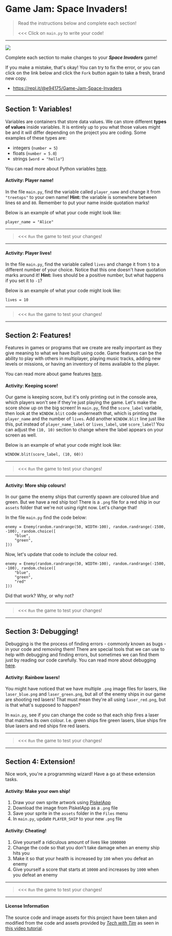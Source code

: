 # Game Jam: Space Invaders!
> Read the instructions below and complete each section!
>
> <<< Click on `main.py` to write your code!

---

![](https://i.imgur.com/fl9hJVK.png)

Complete each section to make changes to your ***Space Invaders*** game!

If you make a mistake, that's okay! You can try to fix the error, or you can click on the link below and click the `Fork` button again to take a fresh, brand new copy.

* https://repl.it/@e94175/Game-Jam-Space-Invaders

---

## Section 1: Variables!
Variables are containers that store data values. We can store different **types of values** inside variables. It is entirely up to you what those values might be and it will differ depending on the project you are coding. Some examples of these types are:

* integers (`number = 5`)
* floats (`number = 5.0`)
* strings (`word = "hello"`)

You can read more about Python variables [here](https://www.w3schools.com/python/python_variables.asp).

#### Activity: Player name!

In the file `main.py`, find the variable called `player_name` and change it from `"treetops"` to your own name! **Hint:** the variable is somewhere between lines `60` and `80`. Remember to put your name inside quotation marks!

Below is an example of what your code might look like:

```
player_name = "Alice"
```

---

> <<< `Run` the game to test your changes!

---

#### Activity: Player lives!

In the file `main.py`, find the variable called `lives` and change it from `5` to a different number of your choice. Notice that this one doesn't have quotation marks around it! **Hint:** lives should be a positive number, but what happens if you set it to `-1`?

Below is an example of what your code might look like:

```
lives = 10
```

---

> <<< `Run` the game to test your changes!

---

## Section 2: Features!
Features in games or programs that we create are really important as they give meaning to what we have built using code. Game features can be the ability to play with others in multiplayer, playing music tracks, adding new levels or missions, or having an inventory of items available to the player.

You can read more about game features [here](https://www.gamedesigning.org/learn/basic-game-mechanics/).

#### Activity: Keeping score!

Our game is keeping score, but it's only printing out in the console area, which players won't see if they're just playing the game. Let's make the score show up on the big screen! In `main.py`, find the `score_label` variable, then look at the `WINDOW.blit` code underneath that, which is printing the `player_name` and the number of `lives`. Add another `WINDOW.blit` line just like this, put instead of `player_name_label` or `lives_label`, use `score_label`! You can adjust the `(10, 10)` section to change where the label appears on your screen as well.

Below is an example of what your code might look like:

```
WINDOW.blit(score_label, (10, 60))
```

---

> <<< `Run` the game to test your changes!

---

#### Activity: More ship colours!

In our game the enemy ships that currently spawn are coloured blue and green. But we have a red ship too! There is a `.png` file for a red ship in our `assets` folder that we're not using right now. Let's change that!

In the file `main.py` find the code below:

```
enemy = Enemy(random.randrange(50, WIDTH-100), random.randrange(-1500, -100), random.choice([
	"blue",
	"green",
]))
```

Now, let's update that code to include the colour red.

```
enemy = Enemy(random.randrange(50, WIDTH-100), random.randrange(-1500, -100), random.choice([
	"blue",
	"green",
	"red"
]))
```

Did that work? Why, or why not?

---

> <<< `Run` the game to test your changes!

---

## Section 3: Debugging!
Debugging is the the process of finding errors - commonly known as bugs - in your code and removing them! There are special tools that we can use to help with debugging and finding errors, but sometimes we can find them just by reading our code carefully. You can read more about debugging [here](https://blog.bitlabstudio.com/the-importance-of-debugging-886df73427ea).

#### Activity: Rainbow lasers!
You might have noticed that we have multiple `.png` image files for lasers, like `laser_blue.png` and `laser_green.png`, but all of the enemy ships in our game are shooting red lasers! That must mean they're all using `laser_red.png`, but is that what's supposed to happen?

In `main.py`, see if you can change the code so that each ship fires a laser that matches its own colour. I.e. green ships fire green lasers, blue ships fire blue lasers and red ships fire red lasers.

---

> <<< `Run` the game to test your changes!

---

## Section 4: Extension!
Nice work, you're a programming wizard! Have a go at these extension tasks.

#### Activity: Make your own ship!
1. Draw your own sprite artwork using [PiskelApp](https://www.piskelapp.com/)
2. Download the image from PiskelApp as a `.png` file
3. Save your sprite in the `assets` folder in the `Files` menu
4. In `main.py`, update `PLAYER_SHIP` to your new `.png` file

#### Activity: Cheating!
1. Give yourself a ridiculous amount of lives like `1000000`
2. Change the code so that you don't take damage when an enemy ship hits you
3. Make it so that your health is increased by `100` when you defeat an enemy
4. Give yourself a score that starts at `10000` and increases by `1000` when you defeat an enemy

---

> <<< `Run` the game to test your changes!

---

#### License Information

The source code and image assets for this project have been taken and modified from the code and assets provided by [*Tech with Tim*](https://www.techwithtim.net/) as seen in [this video tutorial](https://www.youtube.com/watch?v=Q-__8Xw9KTM).
